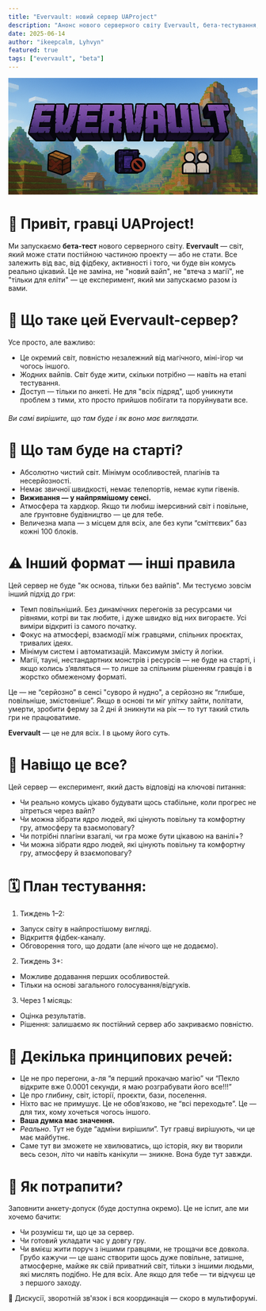 ```yaml
---
title: "Evervault: новий сервер UAProject"
description: "Анонс нового серверного світу Evervault, бета-тестування, особливості та правила гри."
date: 2025-06-14
author: "ikeepcalm, Lyhvyn"
featured: true
tags: ["evervault", "beta"]
---
```


![Evervault](../img/evervault.png)

# 📢 Привіт, гравці UAProject!
Ми запускаємо **бета-тест** нового серверного світу. **Evervault** — світ, який може стати постійною частиною проекту — або не стати. Все залежить від вас, від фідбеку, активності і того, чи буде він комусь реально цікавий. Це не заміна, не "новий вайп", не "втеча з магії", не "тільки для еліти" — це експеримент, який ми запускаємо разом із вами.

# 🧱 Що таке цей Evervault-сервер?
Усе просто, але важливо:
- Це окремий світ, повністю незалежний від магічного, міні-ігор чи чогось іншого.
- Жодних вайпів. Світ буде жити, скільки потрібно — навіть на етапі тестування.
- Доступ — тільки по анкеті. Не для "всіх підряд", щоб уникнути проблем з тими, хто просто прийшов побігати та поруйнувати все.

######  Ви самі вирішите, що там буде і як воно має виглядати.

# 🧭 Що там буде на старті?
- Абсолютно чистий світ. Мінімум особливостей, плагінів та несерйозності.
- Немає звичної швидкості, немає телепортів, немає купи гівенів.
- **Виживання — у найпрямішому сенсі.**
- Атмосфера та хардкор. Якщо ти любиш імерсивний світ і повільне, але ґрунтовне будівництво — це для тебе.
- Величезна мапа — з місцем для всіх, але без купи “сміттєвих” баз кожні 100 блоків.

# ⚠️ Інший формат — інші правила
Цей сервер не буде "як основа, тільки без вайпів". Ми тестуємо зовсім інший підхід до гри:
- Темп повільніший. Без динамічних перегонів за ресурсами чи рівнями, котрі ви так любите, і дуже швидко від них вигораєте. Усі виміри відкриті із самого початку.
- Фокус на атмосфері, взаємодії між гравцями, спільних проєктах, тривалих ідеях.
- Мінімум систем і автоматизацій. Максимум змісту й логіки.
- Магії, тауні, нестандартних монстрів і ресурсів — не буде на старті, і якщо колись з’являться — то лише за спільним рішенням гравців і в  жорстко обмеженому форматі.

Це — не “серйозно” в сенсі "суворо й нудно", а серйозно як “глибше, повільніше, змістовніше”. Якщо в основі ти міг улітку зайти, політати, умерти, зробити ферму за 2 дні й зникнути на рік — то тут такий стиль гри не працюватиме.

**Evervault** — це не для всіх. І в цьому його суть.

# 🎯 Навіщо це все?
Цей сервер — експеримент, який дасть відповіді на ключові питання:
- Чи реально комусь цікаво будувати щось стабільне, коли прогрес не зітреться через вайп?
- Чи можна зібрати ядро людей, які цінують повільну та комфортну гру, атмосферу та взаємоповагу?
- Чи потрібні плагіни взагалі, чи гра може бути цікавою на ванілі+?
- Чи можна зібрати ядро людей, які цінують повільну та комфортну гру, атмосферу й взаємоповагу?

# 🗓️ План тестування:
1. Тиждень 1–2:
- Запуск світу в найпростішому вигляді.
- Відкриття фідбек-каналу.
- Обговорення того, що додати (але нічого ще не додаємо).
2. Тиждень 3+:
- Можливе додавання перших особливостей.
- Тільки на основі загального голосування/відгуків.
3. Через 1 місяць:
- Оцінка результатів.
- Рішення: залишаємо як постійний сервер або закриваємо повністю.

# 📌 Декілька принципових речей:
- Це не про перегони, а-ля “я перший прокачаю магію” чи “Пекло відкрите вже 0.0001 секунди, я маю розграбувати його все!!!”
- Це про глибину, світ, історії, проєкти, бази, поселення.
- Ніхто вас не примушує. Це не обов’язково, не “всі переходьте”. Це — для тих, кому хочеться чогось іншого.
- **Ваша думка має значення.**
- *Реально*. Тут не буде “адміни вирішили”. Тут гравці вирішують, чи це має майбутнє.
- Саме тут ви зможете не хвилюватись, що історія, яку ви творили весь сезон, літо чи навіть канікули — зникне. Вона буде тут завжди.


# 📝 Як потрапити?
Заповнити анкету-допуск (буде доступна окремо). Це не іспит, але ми хочемо бачити:
- Чи розумієш ти, що це за сервер.
- Чи готовий укладати час у довгу гру.
- Чи вмієш жити поруч з іншими гравцями, не трощачи все довкола.
  Грубо кажучи — це шанс створити щось дуже повільне, затишне, атмосферне, майже як свій приватний світ, тільки з іншими людьми, які мислять подібно. Не для всіх. Але якщо для тебе — ти відчуєш це з першого заходу.

🧵 Дискусії, зворотній зв'язок і вся координація — скоро в мультифорумі.
